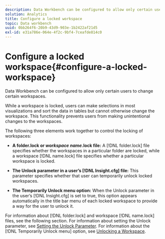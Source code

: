 ```yaml
---
description: Data Workbench can be configured to allow only certain users to change certain workspaces.
solution: Analytics
title: Configure a locked workspace
topic: Data workbench
uuid: 0bb264f6-20b9-43d9-903e-1b2422af21d5
exl-id: e31a786e-064e-4f2c-9bf4-7ceafde814c0
---
```

# Configure a locked workspace{#configure-a-locked-workspace}

Data Workbench can be configured to allow only certain users to change certain workspaces.

 While a workspace is locked, users can make selections in most visualizations and sort the data in tables but cannot otherwise change the workspace. This functionality prevents users from making unintentional changes to the workspaces.

The following three elements work together to control the locking of workspaces:

* **A folder.lock or *workspace name*.lock file:** A [!DNL folder.lock] file specifies whether the workspaces in a particular folder are locked, while a workspace [!DNL name.lock] file specifies whether a particular workspace is locked. 

* **The Unlock parameter in a user’s [!DNL Insight.cfg] file:** This parameter specifies whether that user can temporarily unlock locked workspaces. 
* **The Temporarily Unlock menu option:** When the Unlock parameter in the user’s [!DNL Insight.cfg] is set to true, this option appears automatically in the title bar menu of each locked workspace to provide a way for the user to unlock it.

For information about [!DNL folder.lock] and workspace [!DNL name.lock] files, see the following section. For information about setting the Unlock parameter, see [Setting the Unlock Parameter](../../../../home/c-get-started/c-intf-anlys-ftrs/c-config-locked-wkspc/c-unlck-param.md#concept-b018a85c6217489aa01b17845872df7f). For information about the [!DNL Temporarily Unlock menu] option, see [Unlocking a Workspace](../../../../home/c-get-started/c-work-worksp/c-unlock-wksp.md#concept-18ada952aecf45c79a806b31b294023e).
